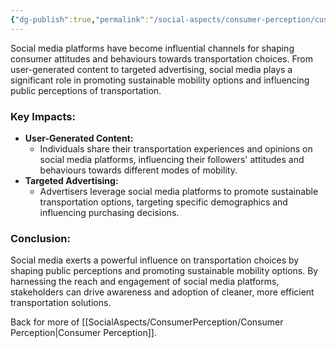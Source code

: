 ```yaml
---
{"dg-publish":true,"permalink":"/social-aspects/consumer-perception/customer-perception-branches/social-media-influence/"}
---
```


Social media platforms have become influential channels for shaping consumer attitudes and behaviours towards transportation choices. From user-generated content to targeted advertising, social media plays a significant role in promoting sustainable mobility options and influencing public perceptions of transportation.

### Key Impacts:

- **User-Generated Content:**
    - Individuals share their transportation experiences and opinions on social media platforms, influencing their followers' attitudes and behaviours towards different modes of mobility.
- **Targeted Advertising:**
    - Advertisers leverage social media platforms to promote sustainable transportation options, targeting specific demographics and influencing purchasing decisions.

### Conclusion:

Social media exerts a powerful influence on transportation choices by shaping public perceptions and promoting sustainable mobility options. By harnessing the reach and engagement of social media platforms, stakeholders can drive awareness and adoption of cleaner, more efficient transportation solutions.

Back for more of [[SocialAspects/ConsumerPerception/Consumer Perception\|Consumer Perception]]. 
